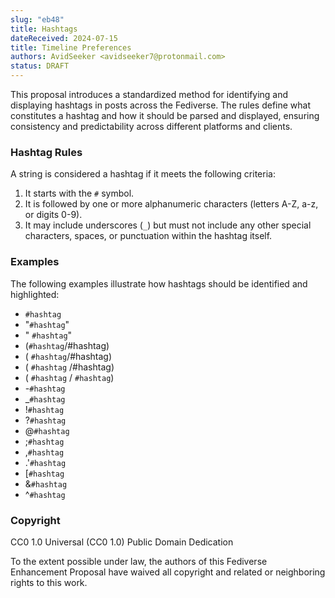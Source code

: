 ```yaml
---
slug: "eb48"
title: Hashtags
dateReceived: 2024-07-15
title: Timeline Preferences
authors: AvidSeeker <avidseeker7@protonmail.com>
status: DRAFT
---
```


This proposal introduces a standardized method for identifying and displaying
hashtags in posts across the Fediverse. The rules define what constitutes a
hashtag and how it should be parsed and displayed, ensuring consistency and
predictability across different platforms and clients.

### Hashtag Rules

A string is considered a hashtag if it meets the following criteria:

1. It starts with the `#` symbol.
2. It is followed by one or more alphanumeric characters (letters A-Z, a-z, or digits 0-9).
3. It may include underscores (`_`) but must not include any other special characters, spaces, or punctuation within the hashtag itself.

### Examples

The following examples illustrate how hashtags should be identified and
highlighted:

- `#hashtag`
- "`#hashtag`"
- " `#hashtag`"
- (`#hashtag`/#hashtag)
- ( `#hashtag`/#hashtag)
- ( `#hashtag` /#hashtag)
- ( `#hashtag` / `#hashtag`)
- -`#hashtag`
- \_`#hashtag`
- !`#hashtag`
- ?`#hashtag`
- @`#hashtag`
- ;`#hashtag`
- ,`#hashtag`
- .'`#hashtag`
- [`#hashtag`
- &`#hashtag`
- ^`#hashtag`

### Copyright

CC0 1.0 Universal (CC0 1.0) Public Domain Dedication

To the extent possible under law, the authors of this Fediverse Enhancement
Proposal have waived all copyright and related or neighboring rights to this
work.

